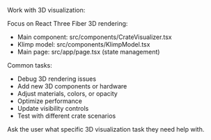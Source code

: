 Work with 3D visualization:

Focus on React Three Fiber 3D rendering:

- Main component: src/components/CrateVisualizer.tsx
- Klimp model: src/components/KlimpModel.tsx
- Main page: src/app/page.tsx (state management)

Common tasks:

- Debug 3D rendering issues
- Add new 3D components or hardware
- Adjust materials, colors, or opacity
- Optimize performance
- Update visibility controls
- Test with different crate scenarios

Ask the user what specific 3D visualization task they need help with.
